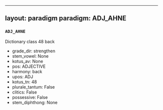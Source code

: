 
---
layout: paradigm
paradigm: ADJ_AHNE
---
### ` ADJ_AHNE `

Dictionary class 48 back
* grade_dir: strengthen
* stem_vowel: None
* kotus_av: None
* pos: ADJECTIVE
* harmony: back
* upos: ADJ
* kotus_tn: 48
* plurale_tantum: False
* clitics: False
* possessive: False
* stem_diphthong: None
